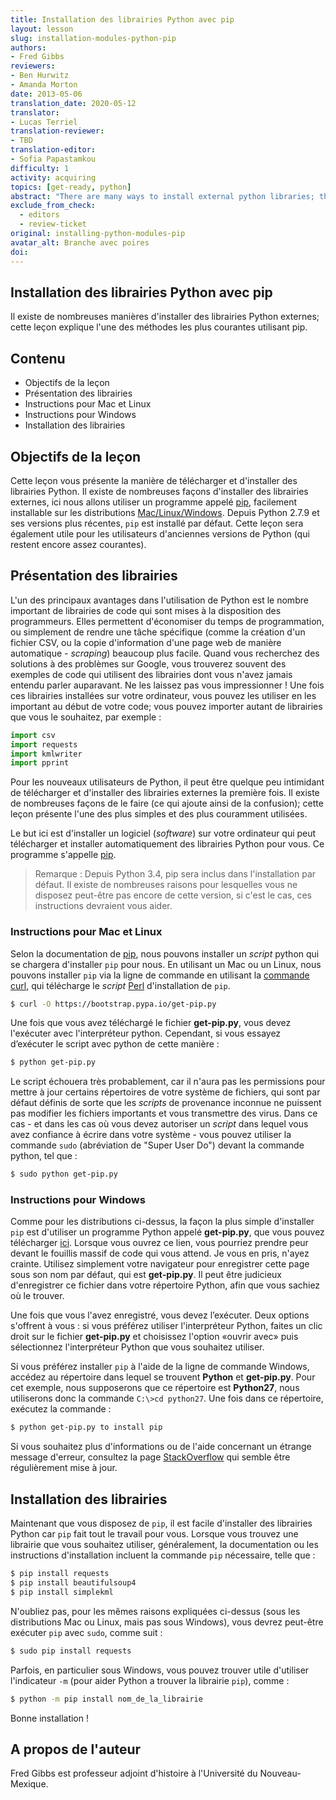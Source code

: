 ```yaml
---
title: Installation des librairies Python avec pip
layout: lesson
slug: installation-modules-python-pip
authors: 
- Fred Gibbs
reviewers:
- Ben Hurwitz
- Amanda Morton
date: 2013-05-06
translation_date: 2020-05-12
translator: 
- Lucas Terriel
translation-reviewer: 
- TBD
translation-editor:
- Sofia Papastamkou
difficulty: 1
activity: acquiring
topics: [get-ready, python]
abstract: "There are many ways to install external python libraries; this tutorial explains one of the most common methods using pip."
exclude_from_check:
  - editors
  - review-ticket
original: installing-python-modules-pip
avatar_alt: Branche avec poires
doi: 
---
```


Installation des librairies Python avec pip
-----------------------

Il existe de nombreuses manières d'installer des librairies Python externes; cette leçon explique l'une des méthodes les plus courantes utilisant pip.

Contenu
-----------------------

- Objectifs de la leçon
- Présentation des librairies
- Instructions pour Mac et Linux
- Instructions pour Windows
- Installation des librairies

Objectifs de la leçon
-----------------------

Cette leçon vous présente la manière de télécharger et d'installer des librairies Python. Il existe de nombreuses façons d'installer des librairies externes, ici nous allons utiliser un programme appelé [pip], facilement installable sur les distributions [Mac/Linux/Windows]. Depuis Python 2.7.9 et ses versions plus récentes, `pip` est installé par défaut. Cette leçon sera également utile pour les utilisateurs d'anciennes versions de Python (qui restent encore assez courantes).


Présentation des librairies
-----------------

L'un des principaux avantages dans l'utilisation de Python est le nombre important de librairies de code qui sont mises à la disposition des programmeurs. Elles permettent d'économiser du temps de programmation, ou simplement de rendre une tâche spécifique (comme la création d'un fichier CSV, ou la copie d'information d'une page web de manière automatique - *scraping*) beaucoup plus facile. Quand vous recherchez des solutions à des problèmes sur Google, vous trouverez souvent des exemples de code qui utilisent des librairies dont vous n'avez jamais entendu parler auparavant. Ne les laissez pas vous impressionner ! Une fois ces librairies installées sur votre ordinateur, vous pouvez les utiliser en les important au début de votre code; vous pouvez importer autant de librairies que vous le souhaitez, par exemple :

```python
import csv
import requests
import kmlwriter
import pprint
```
Pour les nouveaux utilisateurs de Python, il peut être quelque peu intimidant de télécharger et d'installer des librairies externes la première fois. Il existe de nombreuses façons de le faire (ce qui ajoute ainsi de la confusion); cette leçon présente l'une des plus simples et des plus couramment utilisées.

Le but ici est d'installer un logiciel (*software*) sur votre ordinateur qui peut télécharger et installer automatiquement des librairies Python pour vous. Ce programme s'appelle [pip].


> Remarque : Depuis Python 3.4, pip sera inclus dans l'installation par défaut. Il existe de nombreuses raisons pour lesquelles vous ne disposez peut-être pas encore de cette version, si c'est le cas, ces instructions devraient vous aider.


### Instructions pour Mac et Linux

Selon la documentation de [pip], nous pouvons installer un *script* python qui se chargera d'installer `pip` pour nous. En utilisant un Mac ou un Linux, nous pouvons installer `pip` via la ligne de commande en utilisant la [commande curl], qui télécharge le *script* [Perl](https://fr.wikipedia.org/wiki/Perl_(langage)) d'installation de `pip`.  

```bash
$ curl -O https://bootstrap.pypa.io/get-pip.py
```
Une fois que vous avez téléchargé le fichier **get-pip.py**, vous devez l'exécuter avec l'interpréteur python. Cependant, si vous essayez d’exécuter le script avec python de cette manière :

```bash
$ python get-pip.py
```
Le script échouera très probablement, car il n'aura pas les permissions pour mettre à jour certains répertoires de votre système de fichiers, qui sont par défaut définis de sorte que les *scripts* de provenance inconnue ne puissent pas modifier les fichiers importants et vous transmettre des virus. Dans ce cas - et dans les cas où vous devez autoriser un *script* dans lequel vous avez confiance à écrire dans votre système - vous pouvez utiliser la commande `sudo` (abréviation de "Super User Do") devant la commande python, tel que :

```bash
$ sudo python get-pip.py
```

### Instructions pour Windows

Comme pour les distributions ci-dessus, la façon la plus simple d'installer `pip` est d'utiliser un programme Python appelé **get-pip.py**, que vous pouvez télécharger [ici](https://bootstrap.pypa.io/get-pip.py). Lorsque vous ouvrez ce lien, vous pourriez prendre peur devant le fouillis massif de code qui vous attend. Je vous en pris, n'ayez crainte. Utilisez simplement votre navigateur pour enregistrer cette page sous son nom par défaut, qui est **get-pip.py**. Il peut être judicieux d'enregistrer ce fichier dans votre répertoire Python, afin que vous sachiez où le trouver.

Une fois que vous l'avez enregistré, vous devez l’exécuter. Deux options s'offrent à vous : si vous préférez utiliser l'interpréteur Python, faites un clic droit sur le fichier **get-pip.py** et choisissez l'option «ouvrir avec» puis sélectionnez l'interpréteur Python que vous souhaitez utiliser.

Si vous préférez installer `pip` à l'aide de la ligne de commande Windows, accédez au répertoire dans lequel se trouvent **Python** et **get-pip.py**. Pour cet exemple, nous supposerons que ce répertoire est **Python27**, nous utiliserons donc la commande `C:\>cd python27`. Une fois dans ce répertoire, exécutez la commande :

```bash
$ python get-pip.py to install pip
```
Si vous souhaitez plus d'informations ou de l'aide concernant un étrange message d'erreur, consultez la page [StackOverflow](https://stackoverflow.com/questions/4750806/how-to-install-pip-on-windows) qui semble être régulièrement mise à jour.


Installation des librairies
--------------------------

Maintenant que vous disposez de `pip`, il est facile d'installer des librairies Python car `pip` fait tout le travail pour vous. Lorsque vous trouvez une librairie que vous souhaitez utiliser, généralement, la documentation ou les instructions d'installation incluent la commande `pip` nécessaire, telle que :

```bash
$ pip install requests
$ pip install beautifulsoup4
$ pip install simplekml
```

N'oubliez pas, pour les mêmes raisons expliquées ci-dessus (sous les distributions Mac ou Linux, mais pas sous Windows), vous devrez peut-être exécuter `pip` avec `sudo`, comme suit :

```bash
$ sudo pip install requests
```
Parfois, en particulier sous Windows, vous pouvez trouver utile d'utiliser l'indicateur `-m` (pour aider Python a trouver la librairie `pip`), comme :

```bash
$ python -m pip install nom_de_la_librairie
```

Bonne installation ! 

A propos de l'auteur
--------------------------

Fred Gibbs est professeur adjoint d'histoire à l'Université du Nouveau-Mexique.

[pip]: https://pip.pypa.io/en/stable/
[Mac/Linux/Windows]: https://docs.python.org/fr/3.5/installing/index.html#how-do-i
[commande curl]: https://riptutorial.com/fr/curl
